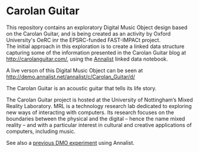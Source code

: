 # Carolan Guitar

This repository contains an exploratory Digital Music Object design based on the Carolan Guitar,
and is being created as an activity by Oxford University's OeRC inr the EPSRC-funded FAST-IMPACt project.  
The initial approach in this exploration is to create a linked data structure capturing some of the 
information presented in the Carolan Guitar blog at http://carolanguitar.com/, 
using the [Annalist](https://github.com/gklyne/annalist) linked data notebook.  

A live verson of this Digital Music Object can be seen at http://demo.annalist.net/annalist/c/Carolan_Guitar/d/

The Carolan Guitar is an acoustic guitar that tells its life story.

The Carolan Guitar project is hosted at the University of Nottingham‘s Mixed Reality Laboratory. 
MRL is a technology research lab dedicated to exploring new ways of interacting with computers. 
Its research focuses on the boundaries between the physical and the digital – hence the name mixed reality – 
and with a particular interest in cultural and creative applications of computers, including music.

See also a [previous DMO experiment](https://github.com/gklyne/DMO_Experiment) using Annalist.
